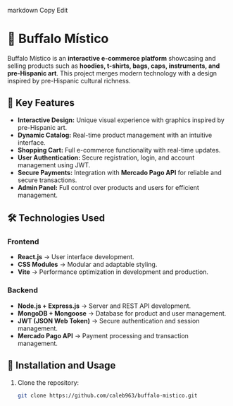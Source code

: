 
markdown
Copy
Edit
# 🦬 Buffalo Místico  

Buffalo Místico is an **interactive e-commerce platform** showcasing and selling products such as **hoodies, t-shirts, bags, caps, instruments, and pre-Hispanic art**. This project merges modern technology with a design inspired by pre-Hispanic cultural richness.  

## 🚀 Key Features  
- **Interactive Design:** Unique visual experience with graphics inspired by pre-Hispanic art.  
- **Dynamic Catalog:** Real-time product management with an intuitive interface.  
- **Shopping Cart:** Full e-commerce functionality with real-time updates.  
- **User Authentication:** Secure registration, login, and account management using JWT.  
- **Secure Payments:** Integration with **Mercado Pago API** for reliable and secure transactions.  
- **Admin Panel:** Full control over products and users for efficient management.  

## 🛠️ Technologies Used  
### **Frontend**  
- **React.js** → User interface development.  
- **CSS Modules** → Modular and adaptable styling.  
- **Vite** → Performance optimization in development and production.  

### **Backend**  
- **Node.js + Express.js** → Server and REST API development.  
- **MongoDB + Mongoose** → Database for product and user management.  
- **JWT (JSON Web Token)** → Secure authentication and session management.  
- **Mercado Pago API** → Payment processing and transaction management.  

## 📂 Installation and Usage  
1. Clone the repository:  
   ```bash
   git clone https://github.com/caleb963/buffalo-mistico.git

